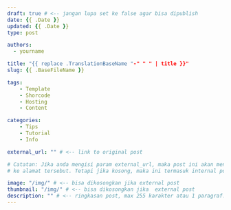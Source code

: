 ```yaml
---
draft: true # <-- jangan lupa set ke false agar bisa dipublish
date: {{ .Date }}
updated: {{ .Date }}
type: post

authors:
  - yourname

title: "{{ replace .TranslationBaseName "-" " " | title }}"
slug: {{ .BaseFileName }}

tags:
    - Template
    - Shorcode
    - Hosting
    - Content

categories:
    - Tips
    - Tutorial
    - Info

external_url: "" # <-- link to original post

# Catatan: Jika anda mengisi param external_url, maka post ini akan mengarah
# ke alamat tersebut. Tetapi jika kosong, maka ini termasuk internal post.

image: "/img/" # <-- bisa dikosongkan jika external post
thumbnail: "/img/" # <-- bisa dikosongkan jika  external post
description: "" # <-- ringkasan post, max 255 karakter atau 1 paragraf.
---
```


<!-- Jika ini postingan dari luar (eksternal post), maka konten tidak perlu diisi ya! -->